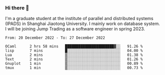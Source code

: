 ### Hi there 👋

I'm a graduate student at the institute of parallel and distributed systems (IPADS) in Shanghai Jiaotong University. I mainly work on database system. I will be joining Jump Trading as a software engineer in spring 2023.

<!--START_SECTION:waka-->

```text
From: 20 December 2022 - To: 27 December 2022

OCaml      2 hrs 58 mins   ██████████████████████▓░░   91.26 %
lisp       7 mins          █░░░░░░░░░░░░░░░░░░░░░░░░   04.00 %
Lua        2 mins          ▒░░░░░░░░░░░░░░░░░░░░░░░░   01.38 %
Text       2 mins          ▒░░░░░░░░░░░░░░░░░░░░░░░░   01.26 %
Gnuplot    1 min           ▒░░░░░░░░░░░░░░░░░░░░░░░░   00.89 %
tmux       1 min           ▒░░░░░░░░░░░░░░░░░░░░░░░░   00.73 %
```

<!--END_SECTION:waka-->

<!--
**yqmmm/yqmmm** is a ✨ _special_ ✨ repository because its `README.md` (this file) appears on your GitHub profile.

Here are some ideas to get you started:

- 🔭 I’m currently working on ...
- 🌱 I’m currently learning ...
- 👯 I’m looking to collaborate on ...
- 🤔 I’m looking for help with ...
- 💬 Ask me about ...
- 📫 How to reach me: ...
- 😄 Pronouns: ...
- ⚡ Fun fact: ...
-->
